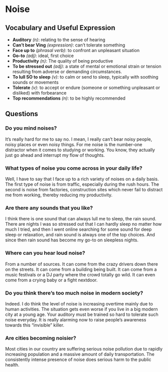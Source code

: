 # Noise
## Vocabulary and Useful Expression
* **Auditory** *(n)*: relating to the sense of hearing
* **Can’t bear Ving** *(expression)*: can’t tolerate something
* **Face up to** *(phrasal verb)*: to confront an unpleasant situation
* **Go-to** *(adj)*: ideal, first choice
* **Productivity** *(n)*: The quality of being productive
* **To be stressed out** *(adj)*: a state of mental or emotional strain or tension resulting from adverse or demanding circumstances.
* **To lull SO to sleep** *(v)*: to calm or send to sleep, typically with soothing sounds or movements
* **Tolerate** *(v)*: to accept or endure (someone or something unpleasant or disliked) with forbearance
* **Top recommendations** *(n)*: to be highly recommended
## Questions
### Do you mind noises? 
It’s really hard for me to say no. I mean, I really can’t bear noisy people, noisy places or even noisy things. For me noise is the number-one distractor when it comes to studying or working. You know, they actually just go ahead and interrupt my flow of thoughts.
### What types of noise you come across in your daily life? 
Well, I have to say that I face up to a rich variety of noises on a daily basis. The first type of noise is from traffic, especially during the rush hours. The second is noise from factories, construction sites which never fail to distract me from working, thereby reducing my productivity.
### Are there any sounds that you like? 
I think there is one sound that can always lull me to sleep, the rain sound. There are nights I was so stressed out that I can hardly sleep no matter how much I tried, and then I went online searching for some sound for deep sleep or relaxation, and rain sound is always one of the top choices. And since then rain sound has become my go-to on sleepless nights.
### Where can you hear loud noise? 
From a number of sources. It can come from the crazy drivers down there on the streets. It can come from a building being built. It can come from a music festivals or a DJ party where the crowd totally go wild. It can even come from a crying baby or a fight nextdoor.
### Do you think there’s too much noise in modern society? 
Indeed. I do think the level of noise is increasing overtime mainly due to human activities. The situation gets even worse if you live in a big modern city at a young age. Your auditory must be trained so hard to tolerate such noise everyday. It is really alarming now to raise people’s awareness towards this “invisible” killer.
### Are cities becoming noisier? 
Most cities in our country are suffering serious noise pollution due to rapidly increasing population and a massive amount of daily transportation. The consistently intense presence of noise does serious harm to the public health.

